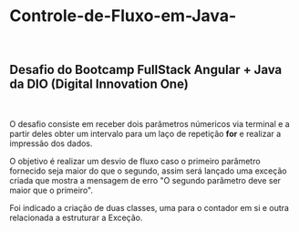 # Controle-de-Fluxo-em-Java-
<br>

## Desafio do Bootcamp FullStack Angular + Java da DIO (Digital Innovation One)
<br>


 O desafio consiste em receber dois parâmetros númericos via terminal e a partir deles obter um intervalo para um laço de repetição **for** e realizar a impressão dos dados.

 O objetivo é realizar um desvio de fluxo caso o primeiro parâmetro fornecido seja maior do que o segundo, assim será lançado uma exceção criada que mostra a mensagem de erro "O segundo parâmetro deve ser maior que o primeiro".

 Foi indicado a criação de duas classes, uma para o contador em si e outra relacionada a estruturar a Exceção.